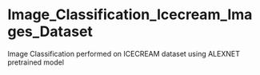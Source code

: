 # Image_Classification_Icecream_Images_Dataset
Image Classification performed on ICECREAM dataset using ALEXNET pretrained model
